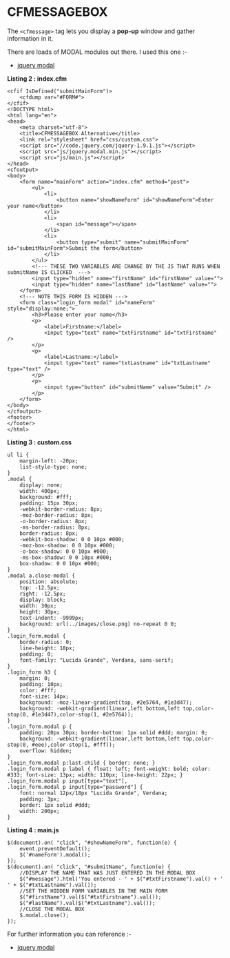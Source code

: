 CFMESSAGEBOX
===
The `<cfmessage>` tag lets you display a **pop-up** window and gather information in it.

There are loads of MODAL modules out there. I used this one :-

* [jquery modal](https://github.com/kylefox/jquery-modal)

**Listing 2 : index.cfm**

    <cfif IsDefined("submitMainForm")>
        <cfdump var="#FORM#">
    </cfif>
    <!DOCTYPE html>
    <html lang="en">
    <head>
        <meta charset="utf-8">
        <title>CFMESSAGEBOX Alternative</title>
        <link rel="stylesheet" href="css/custom.css">
        <script src="//code.jquery.com/jquery-1.9.1.js"></script>
        <script src="js/jquery.modal.min.js"></script>
        <script src="js/main.js"></script>
    </head>
    <cfoutput>
    <body>
        <form name="mainForm" action="index.cfm" method="post">
            <ul>
                <li>
                    <button name="showNameForm" id="showNameForm">Enter your name</button>
                </li>
                <li>
                    <span id="message"></span>
                </li>
                <li>
                    <button type="submit" name="submitMainForm" id="submitMainForm">Submit the form</button>
                </li>
            </ul>
            <!--- THESE TWO VARIABLES ARE CHANGE BY THE JS THAT RUNS WHEN submitName IS CLICKED  --->
            <input type="hidden" name="firstName" id="firstName" value="">
            <input type="hidden" name="lastName" id="lastName" value="">
        </form>
        <!--- NOTE THIS FORM IS HIDDEN --->
        <form class="login_form modal" id="nameForm" style="display:none;">
            <h3>Please enter your name</h3>
            <p>
                <label>Firstname:</label>
                <input type="text" name="txtFirstname" id="txtFirstname" />
            </p>
            <p>
                <label>Lastname:</label>
                <input type="text" name="txtLastname" id="txtLastname" type="text" />
            </p>
            <p>
                <input type="button" id="submitName" value="Submit" />
            </p>
        </form>
    </body>
    </cfoutput>
    <footer>
    </footer>
    </html>

**Listing 3 : custom.css**

    ul li {
        margin-left: -20px;
        list-style-type: none;
    }
    .modal {
        display: none;
        width: 400px;
        background: #fff;
        padding: 15px 30px;
        -webkit-border-radius: 8px;
        -moz-border-radius: 8px;
        -o-border-radius: 8px;
        -ms-border-radius: 8px;
        border-radius: 8px;
        -webkit-box-shadow: 0 0 10px #000;
        -moz-box-shadow: 0 0 10px #000;
        -o-box-shadow: 0 0 10px #000;
        -ms-box-shadow: 0 0 10px #000;
        box-shadow: 0 0 10px #000;
    }
    .modal a.close-modal {
        position: absolute;
        top: -12.5px;
        right: -12.5px;
        display: block;
        width: 30px;
        height: 30px;
        text-indent: -9999px;
        background: url(../images/close.png) no-repeat 0 0;
    }
    .login_form.modal {
        border-radius: 0;
        line-height: 18px;
        padding: 0;
        font-family: "Lucida Grande", Verdana, sans-serif;
    }
    .login_form h3 {
        margin: 0;
        padding: 10px;
        color: #fff;
        font-size: 14px;
        background: -moz-linear-gradient(top, #2e5764, #1e3d47);
        background: -webkit-gradient(linear,left bottom,left top,color-stop(0, #1e3d47),color-stop(1, #2e5764));
    }
    .login_form.modal p { 
        padding: 20px 30px; border-bottom: 1px solid #ddd; margin: 0;
        background: -webkit-gradient(linear,left bottom,left top,color-stop(0, #eee),color-stop(1, #fff));
        overflow: hidden;
    }
    .login_form.modal p:last-child { border: none; }
    .login_form.modal p label { float: left; font-weight: bold; color: #333; font-size: 13px; width: 110px; line-height: 22px; }
    .login_form.modal p input[type="text"],
    .login_form.modal p input[type="password"] {
        font: normal 12px/18px "Lucida Grande", Verdana;
        padding: 3px;
        border: 1px solid #ddd;
        width: 200px;
    }

**Listing 4 : main.js**

    $(document).on( "click", "#showNameForm", function(e) {
        event.preventDefault();
        $('#nameForm').modal();
    });
    $(document).on( "click", "#submitName", function(e) {
        //DISPLAY THE NAME THAT WAS JUST ENTERED IN THE MODAL BOX
        $("#message").html('You entered - ' + $("#txtFirstname").val() + ' ' + $("#txtLastname").val());
        //SET THE HIDDEN FORM VARIABLES IN THE MAIN FORM
        $("#firstName").val($("#txtFirstname").val());
        $("#lastName").val($("#txtLastname").val());
        //CLOSE THE MODAL BOX
        $.modal.close();
    });


For further information you can reference :-

* [jquery modal](https://github.com/kylefox/jquery-modal)




